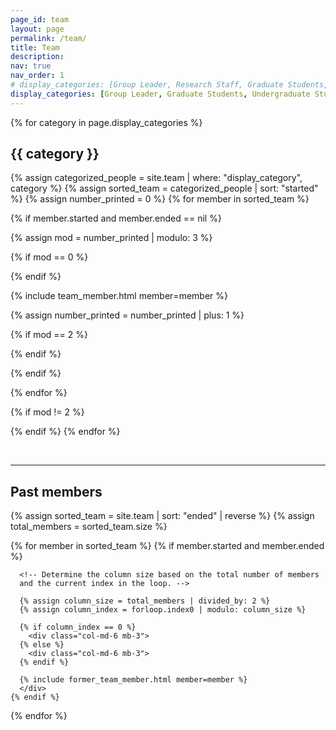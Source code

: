 ```yaml
---
page_id: team
layout: page
permalink: /team/
title: Team
description: 
nav: true
nav_order: 1
# display_categories: [Group Leader, Research Staff, Graduate Students, Undergraduate Students]
display_categories: [Group Leader, Graduate Students, Undergraduate Students]
---
```


<div class="team">
{% for category in page.display_categories %}
  <h2 class="category">{{ category }}</h2>
{% assign categorized_people = site.team | where: "display_category", category %}
{% assign sorted_team = categorized_people | sort: "started" %}
{% assign number_printed = 0 %}
{% for member in sorted_team %}

{% if member.started and member.ended == nil %}

{% assign mod = number_printed | modulo: 3 %}

{% if mod == 0 %}
<div class="row" style="margin-bottom: 10px;">
{% endif %}

{% include team_member.html member=member %}

{% assign number_printed = number_printed | plus: 1 %}

{% if mod == 2 %}
</div>
{% endif %}

{% endif %}

{% endfor %}


{% if mod != 2 %}
</div>
{% endif %}
{% endfor %}
</div>
<p>&nbsp;</p>

--- 

## Past members

<div class="row">
  {% assign sorted_team = site.team | sort: "ended" | reverse %}
  {% assign total_members = sorted_team.size %}
  
  {% for member in sorted_team %}
    {% if member.started and member.ended %}
      
      <!-- Determine the column size based on the total number of members
      and the current index in the loop. -->
      
      {% assign column_size = total_members | divided_by: 2 %}
      {% assign column_index = forloop.index0 | modulo: column_size %}
      
      {% if column_index == 0 %}
        <div class="col-md-6 mb-3">
      {% else %}
        <div class="col-md-6 mb-3">
      {% endif %}
      
      {% include former_team_member.html member=member %}
      </div>
    {% endif %}
  {% endfor %}
</div>


